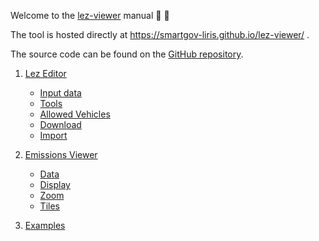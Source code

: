 Welcome to the [lez-viewer](https://github.com/smartgov-liris/lez-viewer) manual :rainbow: :sheep: 

The tool is hosted directly at https://smartgov-liris.github.io/lez-viewer/ .

The source code can be found on the [GitHub
repository](https://github.com/smartgov-liris/lez-viewer).

1. [Lez Editor](LezEditor)
   - [Input data](LezEditor#input-data)
   - [Tools](LezEditor#tools)
   - [Allowed Vehicles](LezEditor#allowed-vehicles)
   - [Download](LezEditor#download)
   - [Import](LezEditor#import)

2. [Emissions Viewer](EmissionsViewer)
   - [Data](EmissionsViewer#Data)
   - [Display](EmissionsViewer#Display)
   - [Zoom](EmissionsViewer#Zoom)
   - [Tiles](EmissionsViewer#Tiles)

3. [Examples](Examples)
